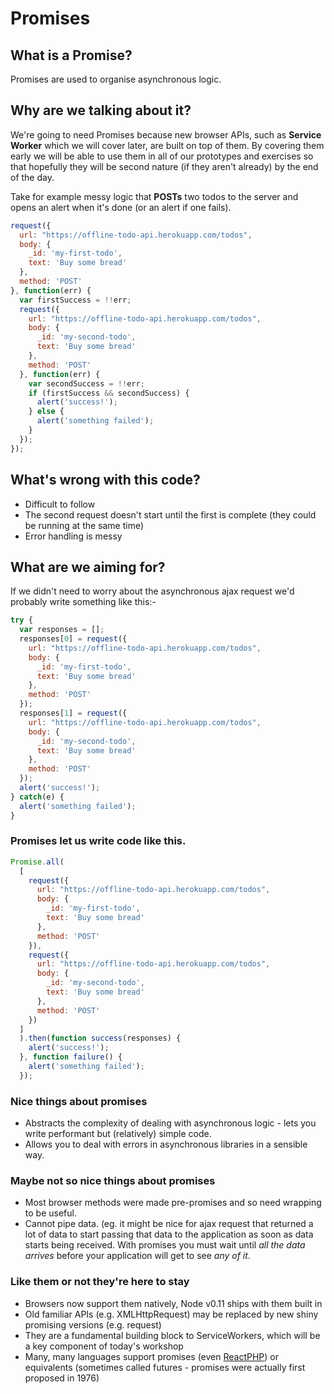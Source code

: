 # Promises

## What is a Promise?

Promises are used to organise asynchronous logic.

## Why are we talking about it?

We're going to need Promises because new browser APIs, such as **Service Worker** which we will cover later, are built on top of them.  By covering them early we will be able to use them in all of our prototypes and exercises so that hopefully they will be second nature (if they aren't already) by the end of the day.	

Take for example messy logic that **POSTs** two todos to the server and opens an alert when it's done (or an alert if one fails).

```js
request({
  url: "https://offline-todo-api.herokuapp.com/todos",
  body: {
    _id: 'my-first-todo',
    text: 'Buy some bread'
  },
  method: 'POST'
}, function(err) {
  var firstSuccess = !!err;
  request({
    url: "https://offline-todo-api.herokuapp.com/todos",
    body: {
      _id: 'my-second-todo',
      text: 'Buy some bread'
    },
    method: 'POST'
  }, function(err) {
    var secondSuccess = !!err;
    if (firstSuccess && secondSuccess) {
      alert('success!');
    } else {
      alert('something failed');
    }
  });
});
```

## What's wrong with this code?

- Difficult to follow
- The second request doesn't start until the first is complete (they could be running at the same time)
- Error handling is messy

## What are we aiming for?

If we didn't need to worry about the asynchronous ajax request we'd probably write something like this:-

```js
try {
  var responses = [];
  responses[0] = request({
    url: "https://offline-todo-api.herokuapp.com/todos",
    body: {
      _id: 'my-first-todo',
      text: 'Buy some bread'
    },
    method: 'POST'
  });
  responses[1] = request({
    url: "https://offline-todo-api.herokuapp.com/todos",
    body: {
      _id: 'my-second-todo',
      text: 'Buy some bread'
    },
    method: 'POST'
  });
  alert('success!');
} catch(e) {
  alert('something failed');
}
```

### Promises let us write code like this.

```js
Promise.all(
  [
    request({
      url: "https://offline-todo-api.herokuapp.com/todos",
      body: {
        _id: 'my-first-todo',
        text: 'Buy some bread'
      },
      method: 'POST'
    }),
    request({
      url: "https://offline-todo-api.herokuapp.com/todos",
      body: {
        _id: 'my-second-todo',
        text: 'Buy some bread'
      },
      method: 'POST'
    })
  ]
  ).then(function success(responses) {
    alert('success!');
  }, function failure() {
    alert('something failed');
  });
```

### Nice things about promises

- Abstracts the complexity of dealing with asynchronous logic - lets you write performant but (relatively) simple code.
- Allows you to deal with errors in asynchronous libraries in a sensible way.

### Maybe not so nice things about promises

- Most browser methods were made pre-promises and so need wrapping to be useful.
- Cannot pipe data.  (eg. it might be nice for ajax request that returned a lot of data to start passing that data to the application as soon as data starts being received.  With promises you must wait until *all the data arrives* before your application will get to see *any of it*.

### Like them or not they're here to stay

- Browsers now support them natively, Node v0.11 ships with them built in
- Old familiar APIs (e.g. XMLHttpRequest) may be replaced by new shiny promising versions (e.g. request)
- They are a fundamental building block to ServiceWorkers, which will be a key component of today's workshop
- Many, many languages support promises (even [ReactPHP](https://github.com/reactphp/promise)) or equivalents (sometimes called futures - promises were actually first proposed in 1976)
